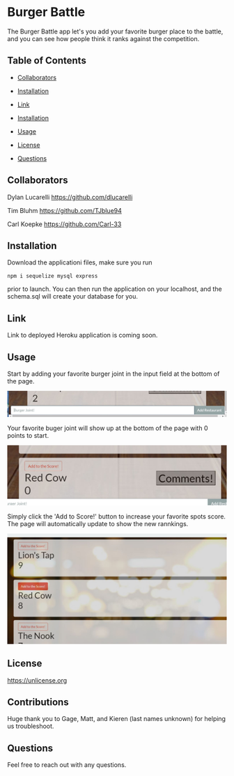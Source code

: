 # Burger Battle
The Burger Battle app let's you add your favorite burger place to the battle, and you can see how people think it ranks against the competition.


## Table of Contents
  * [Collaborators](#collaborators)
  
  * [Installation](#installation)

  * [Link](#link)

  * [Installation](#installation)

  * [Usage](#usage)
  
  * [License](#license)
  
  * [Questions](#questions)

   ## Collaborators
   Dylan Lucarelli https://github.com/dlucarelli

   Tim Bluhm https://github.com/TJblue94
   
   Carl Koepke https://github.com/Carl-33


   ## Installation 
   Download the applicationi files, make sure you run 
   ```
   npm i sequelize mysql express
   ```
   prior to launch.  You can then run the application on your localhost, and the schema.sql will create your database for you.

   ## Link
   Link to deployed Heroku application is coming soon.

   ## Usage 
   Start by adding your favorite burger joint in the input field at the bottom of the page. 
   
   ![Image of input bar](public/assets/pictures/Capture1.JPG)


   Your favorite buger joint will show up at the bottom of the page with 0 points to start. 
   
   ![Image of new burger joint](public/assets/pictures/Capture2.JPG)

   Simply click the 'Add to Score!' button to increase your favorite spots score.  The page will automatically update to show the new rannkings.

  ![Image of score updating](public/assets/pictures/Capture3.JPG)

  ## License 
  <https://unlicense.org>

  ## Contributions
  Huge thank you to Gage, Matt, and Kieren (last names unknown) for helping us troubleshoot.

  ## Questions 
  Feel free to reach out with any questions.

   
  
